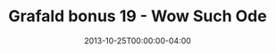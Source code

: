 ---
title: "Grafald bonus 19 - Wow Such Ode"
type: "image"
date: 2013-10-25T00:00:00-04:00
draft: false
categories: ["Projects"]
image_path: "../img/2013/bonus_19.png"
alt_text: ""
---